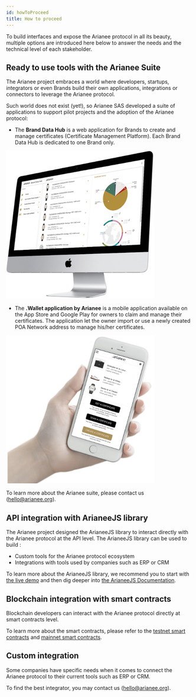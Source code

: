 ```yaml
---
id: howToProceed
title: How to proceed
---
```




To build interfaces and expose the Arianee protocol in all its beauty, multiple options are introduced here below to answer the needs and the technical level of each stakeholder.

## Ready to use tools with the Arianee Suite

The Arianee project embraces a world where developers, startups, integrators or even Brands build their own applications, integrations or connectors to leverage the Arianee protocol.

Such world does not exist (yet!), so Arianee SAS developed a suite of applications to support pilot projects and the adoption of the Arianee protocol:

- The **Brand Data Hub** is a web application for Brands to create and manage certificates (Certificate Management Platform). Each Brand Data Hub is dedicated to one Brand only.

<img src="../img/brand-data-hub.png" alt="BDH"
	title="BDH display" width="400" height="400" />



- The **.Wallet application by Arianee** is a mobile application available on the App Store and Google Play for owners to claim and manage their certificates. The application let the owner import or use a newly created POA Network address to manage his/her certificates.

<img src="../img/arianeewallet-hand.png" alt="Wallet"
	title="Wallet display" width="400" height="400" />

To learn more about the Arianee suite, please contact us (hello@arianee.org).


## API integration with ArianeeJS library

The Arianee project designed the ArianeeJS library to interact directly with the Arianee protocol at the API level. The ArianeeJS library can be used to build :

- Custom tools for the Arianee protocol ecosystem 
- Integrations with tools used by companies such as ERP or CRM 

To learn more about the ArianeeJS library, we recommend you to start with [the live demo](livedemo) and then dig deeper into [the ArianeeJS Documentation](ArianeeJS).


## Blockchain integration with smart contracts

Blockchain developers can interact with the Arianee protocol directly at smart contracts level.

To learn more about the smart contracts, please refer to the [testnet smart contracts](testnet) and [mainnet smart contracts](mainnet).

## Custom integration

Some companies have specific needs when it comes to connect the Arianee protocol to their current tools such as ERP or CRM.

To find the best integrator, you may contact us (hello@arianee.org).